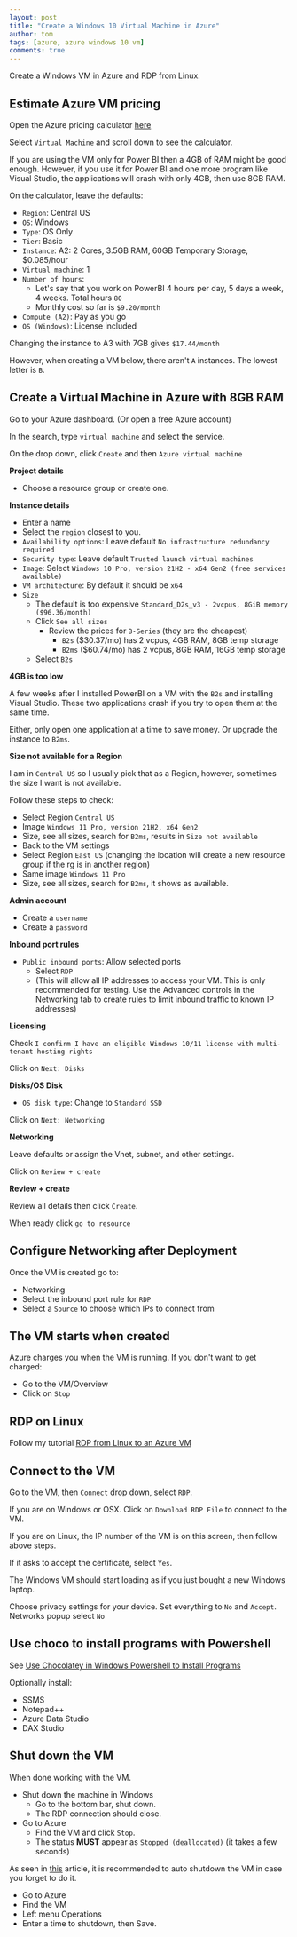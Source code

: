 ```yaml
---
layout: post
title: "Create a Windows 10 Virtual Machine in Azure"
author: tom
tags: [azure, azure windows 10 vm]
comments: true
---
```


Create a Windows VM in Azure and RDP from Linux.

## Estimate Azure VM pricing

Open the Azure pricing calculator [here](https://azure.microsoft.com/en-us/pricing/calculator/)

Select `Virtual Machine` and scroll down to see the calculator.

If you are using the VM only for Power BI then a 4GB of RAM might be good enough. However, if you use it for Power BI and one more program like Visual Studio, the applications will crash with only 4GB, then use 8GB RAM.

On the calculator, leave the defaults:

* `Region`: Central US
* `OS`: Windows
* `Type`: OS Only
* `Tier`: Basic
* `Instance`: A2: 2 Cores, 3.5GB RAM, 60GB Temporary Storage, $0.085/hour
* `Virtual machine`: 1
* `Number of hours`:
  * Let's say that you work on PowerBI 4 hours per day, 5 days a week, 4 weeks. Total hours `80`
  * Monthly cost so far is `$9.20/month`
* `Compute (A2)`: Pay as you go
* `OS (Windows)`: License included

Changing the instance to A3 with 7GB gives `$17.44/month`

However, when creating a VM below, there aren't `A` instances. The lowest letter is `B`.
 
## Create a Virtual Machine in Azure with 8GB RAM

Go to your Azure dashboard. (Or open a free Azure account)

In the search, type `virtual machine` and select the service.

On the drop down, click `Create` and then `Azure virtual machine`

**Project details**

* Choose a resource group or create one.

**Instance details**

* Enter a name
* Select the `region` closest to you.
* `Availability options`: Leave default `No infrastructure redundancy required`
* `Security type`: Leave default `Trusted launch virtual machines`
* `Image`: Select `Windows 10 Pro, version 21H2 - x64 Gen2 (free services available)`
* `VM architecture`: By default it should be `x64`
* `Size`
  * The default is too expensive `Standard_D2s_v3 - 2vcpus, 8GiB memory ($96.36/month)`
  * Click `See all sizes`
    * Review the prices for `B-Series` (they are the cheapest)
      * `B2s` ($30.37/mo) has 2 vcpus, 4GB RAM, 8GB temp storage
      * `B2ms` ($60.74/mo) has 2 vcpus, 8GB RAM, 16GB temp storage
  * Select `B2s`

**4GB is too low**

A few weeks after I installed PowerBI on a VM with the `B2s` and installing Visual Studio. These two applications crash if you try to open them at the same time.

Either, only open one application at a time to save money. Or upgrade the instance to `B2ms`.

**Size not available for a Region**

I am in `Central US` so I usually pick that as a Region, however, sometimes the size I want is not available.

Follow these steps to check:

* Select Region `Central US`
* Image `Windows 11 Pro, version 21H2, x64 Gen2`
* Size, see all sizes, search for `B2ms`, results in `Size not available`
* Back to the VM settings
* Select Region `East US` (changing the location will create a new resource group if the rg is in another region)
* Same image `Windows 11 Pro`
* Size, see all sizes, search for `B2ms`, it shows as available.

**Admin account**

* Create a `username`
* Create a `password`

**Inbound port rules**

* `Public inbound ports`: Allow selected ports
  * Select `RDP`
  * (This will allow all IP addresses to access your VM. This is only recommended for testing. Use the Advanced controls in the Networking tab to create rules to limit inbound traffic to known IP addresses)

**Licensing**

Check `I confirm I have an eligible Windows 10/11 license with multi-tenant hosting rights`

Click on `Next: Disks`

**Disks/OS Disk**

* `OS disk type`: Change to `Standard SSD`

Click on `Next: Networking`

**Networking**

Leave defaults or assign the Vnet, subnet, and other settings.

Click on `Review + create`

**Review + create**

Review all details then click `Create`.

When ready click `go to resource`

## Configure Networking after Deployment

Once the VM is created go to:

* Networking
* Select the inbound port rule for `RDP`
* Select a `Source` to choose which IPs to connect from

## The VM starts when created

Azure charges you when the VM is running. If you don't want to get charged:

* Go to the VM/Overview
* Click on `Stop`

## RDP on Linux

Follow my tutorial [RDP from Linux to an Azure VM](../rdp-from-linux-to-azure-vm/)

## Connect to the VM

Go to the VM, then `Connect` drop down, select `RDP`.

If you are on Windows or OSX. Click on `Download RDP File` to connect to the VM.

If you are on Linux, the IP number of the VM is on this screen, then follow above steps.

If it asks to accept the certificate, select `Yes`.

The Windows VM should start loading as if you just bought a new Windows laptop.

Choose privacy settings for your device. Set everything to `No` and `Accept`. Networks popup select `No`

## Use choco to install programs with Powershell

See [Use Chocolatey in Windows Powershell to Install Programs](../chocolatey-windows-powershell-install-programs/)

Optionally install:

* SSMS
* Notepad++
* Azure Data Studio
* DAX Studio

## Shut down the VM

When done working with the VM.

* Shut down the machine in Windows
  * Go to the bottom bar, shut down.
  * The RDP connection should close.
* Go to Azure
  * Find the VM and click `Stop`.
  * The status **MUST** appear as `Stopped (deallocated)` (it takes a few seconds)

As seen in [this](https://build5nines.com/properly-shutdown-azure-vm-to-save-money/) article, it is recommended to auto shutdown the VM in case you forget to do it.

* Go to Azure
* Find the VM
* Left menu Operations
* Enter a time to shutdown, then Save.